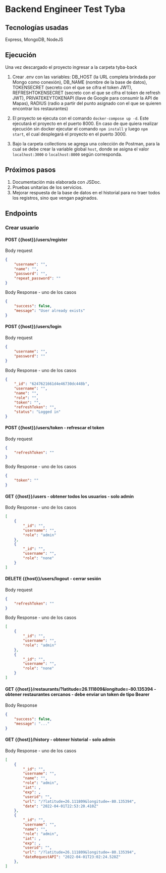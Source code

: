# Backend Engineer Test Tyba

## Tecnologías usadas
Express, MongoDB, NodeJS

## Ejecución
Una vez descargado el proyecto ingresar a la carpeta tyba-back

1. Crear .env con las variables: DB_HOST (la URL completa brindada por Mongo como conexión), DB_NAME (nombre de la base de datos), TOKENSECRET (secreto con el que se cifra el token JWT), REFRESHTOKENSECRET (secreto con el que se cifra el token de refresh JWT), PRIVATEKEYTOKENAPI (llave de Google para consumir la API de Mapas), RADIUS (radio a partir del punto asignado con el que se quieren encontrar los restaurantes)

2. El proyecto se ejecuta con el comando `docker-compose up -d`. Este ejecutará el proyecto en el puerto 8000. En caso de que quiera realizar ejecución sin docker ejecutar el comando `npm install` y luego `npm start`, el cual desplegará el proyecto en el puerto 3000.

3. Bajo la carpeta collections se agrega una colección de Postman, para la cual se debe crear la variable global `host`, donde se asigna el valor `localhost:3000` o `localhost:8000` según corresponda.

## Próximos pasos
1. Documentación más elaborada con JSDoc.
2. Pruebas unitarias de los servicios.
3. Mejorar respuesta de la base de datos en el historial para no traer todos los registros, sino que vengan paginados. 

## Endpoints

### Crear usuario
#### POST {{host}}/users/register
Body request
```json
{
    "username": "",
    "name": "",
    "password": "",
    "repeat_password": ""
}
```

Body Response - uno de los casos
```json
{
    "success": false,
    "message": "User already exists"
}
```

#### POST {{host}}/users/login
Body request
```json
{
    "username": "",
    "password": ""
}
```

Body Response - uno de los casos
```json
{
    "_id": "6247621661d4e46730dc448b",
    "username": "",
    "name": "",
    "role": "",
    "token": "",
    "refreshToken": "",
    "status": "Logged in"
}
```


#### POST {{host}}/users/token - refrescar el token
Body request
```json
{
    "refreshToken": ""
}
```

Body Response - uno de los casos
```json
{
    "token": ""
}
```

#### GET {{host}}/users - obtener todos los usuarios - solo admin

Body Response - uno de los casos
```json
[
    {
        "_id": "",
        "username": "",
        "role": "admin"
    },
    {
        "_id": "",
        "username": "",
        "role": "none"
    }
]
```

#### DELETE {{host}}/users/logout - cerrar sesión
Body request
```json
{
    "refreshToken": ""
}
```

Body Response - uno de los casos
```json
[
    {
        "_id": "",
        "username": "",
        "role": "admin"
    },
    {
        "_id": "",
        "username": "",
        "role": "none"
    }
]
```


#### GET {{host}}/restaurants/?latitude=26.111809&longitude=-80.135394 - obtener restaurantes cercanos - debe enviar un token de tipo Bearer

Body Response
```json
{
    "success": false,
    "message": "..."
}
```


#### GET {{host}}/history - obtener historial - solo admin

Body Response - uno de los casos
```json
[
    {
        "_id": "",
        "username": "",
        "name": "",
        "role": "admin",
        "iat": ,
        "exp": ,
        "userid": "",
        "url": "/?latitude=26.111809&longitude=-80.135394",
        "date": "2022-04-01T22:53:20.410Z"
    },
    {
        "_id": "",
        "username": "",
        "name": "",
        "role": "admin",
        "iat": ,
        "exp": ,
        "userid": "",
        "url": "/?latitude=26.111809&longitude=-80.135394",
        "dateRequestAPI": "2022-04-01T23:02:24.528Z"
    },
]
```
